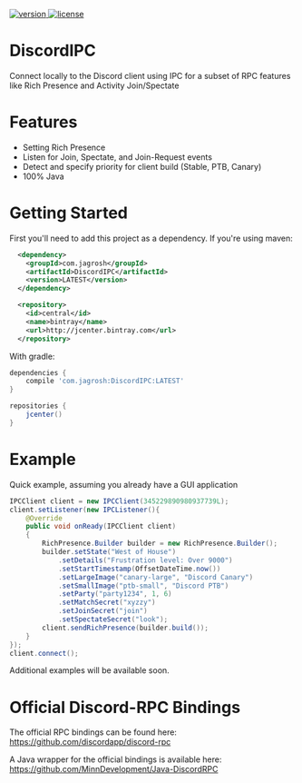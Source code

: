 [version]: https://api.bintray.com/packages/jagrosh/maven/Discord-IPC/images/download.svg
[download]: https://bintray.com/jagrosh/maven/DiscordIPC/_latestVersion
[license]: https://img.shields.io/badge/License-Apache%202.0-lightgrey.svg

[ ![version][] ][download]
[ ![license][] ](https://github.com/jagrosh/Discord-IPC/tree/master/LICENSE)

# DiscordIPC

Connect locally to the Discord client using IPC for a subset of RPC features like Rich Presence and Activity Join/Spectate


# Features

- Setting Rich Presence
- Listen for Join, Spectate, and Join-Request events
- Detect and specify priority for client build (Stable, PTB, Canary)
- 100% Java


# Getting Started

First you'll need to add this project as a dependency. If you're using maven:
```xml
  <dependency>
    <groupId>com.jagrosh</groupId>
    <artifactId>DiscordIPC</artifactId>
    <version>LATEST</version>
  </dependency>
```
```xml
  <repository>
    <id>central</id>
    <name>bintray</name>
    <url>http://jcenter.bintray.com</url>
  </repository>
```
With gradle:
```groovy
dependencies {
    compile 'com.jagrosh:DiscordIPC:LATEST'
}

repositories {
    jcenter()
}
```

# Example

Quick example, assuming you already have a GUI application
```java
IPCClient client = new IPCClient(345229890980937739L);
client.setListener(new IPCListener(){
    @Override
    public void onReady(IPCClient client)
    {
        RichPresence.Builder builder = new RichPresence.Builder();
        builder.setState("West of House")
            .setDetails("Frustration level: Over 9000")
            .setStartTimestamp(OffsetDateTime.now())
            .setLargeImage("canary-large", "Discord Canary")
            .setSmallImage("ptb-small", "Discord PTB")
            .setParty("party1234", 1, 6)
            .setMatchSecret("xyzzy")
            .setJoinSecret("join")
            .setSpectateSecret("look");
        client.sendRichPresence(builder.build());
    }
});
client.connect();
```
Additional examples will be available soon.


# Official Discord-RPC Bindings

The official RPC bindings can be found here: https://github.com/discordapp/discord-rpc

A Java wrapper for the official bindings is available here: https://github.com/MinnDevelopment/Java-DiscordRPC